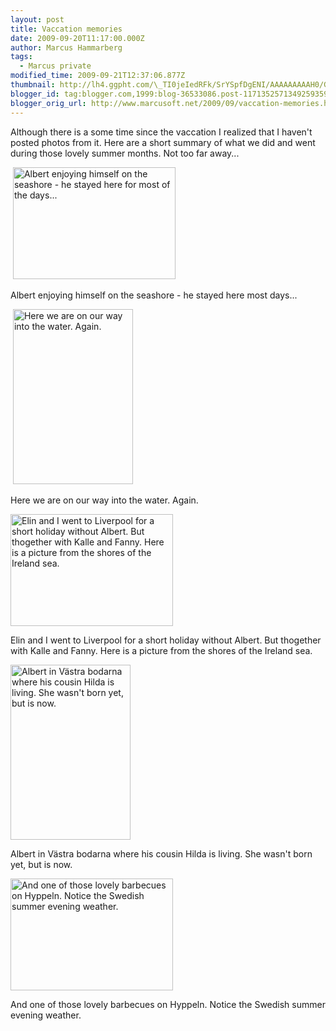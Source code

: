 ```yaml
---
layout: post
title: Vaccation memories
date: 2009-09-20T11:17:00.000Z
author: Marcus Hammarberg
tags:
  - Marcus private
modified_time: 2009-09-21T12:37:06.877Z
thumbnail: http://lh4.ggpht.com/\_TI0jeIedRFk/SrYSpfDgENI/AAAAAAAAAH0/GJZ-ZBr8lgo/s72-c/DSC_1012_thumb.jpg?imgmax=800
blogger_id: tag:blogger.com,1999:blog-36533086.post-1171352571349259359
blogger_orig_url: http://www.marcusoft.net/2009/09/vaccation-memories.html
---
```



Although there is a some time since the vaccation I realized that I
haven't posted photos from it. Here are a short summary of what we did
and went during those lovely summer months. Not too far away...

 [<img
src="http://lh4.ggpht.com/_TI0jeIedRFk/SrYSpfDgENI/AAAAAAAAAH0/GJZ-ZBr8lgo/DSC_1012_thumb.jpg?imgmax=800"
style="border-right-width: 0px; border-top-width: 0px; border-bottom-width: 0px; border-left-width: 0px"
data-border="0" width="260" height="179"
alt="Albert enjoying himself on the seashore - he stayed here for most of the days..." />](http://lh6.ggpht.com/_TI0jeIedRFk/SrYSo6mwntI/AAAAAAAAAHw/jbJ03gkS5og/s1600-h/DSC_1012%5B2%5D.jpg)

Albert enjoying himself on the seashore - he stayed here most days...

 [<img
src="http://lh5.ggpht.com/_TI0jeIedRFk/SrYStdh91GI/AAAAAAAAAH8/Q2adAJQCW78/DSC_1023_thumb%5B1%5D.jpg?imgmax=800"
style="border-right-width: 0px; border-top-width: 0px; border-bottom-width: 0px; border-left-width: 0px"
data-border="0" width="192" height="280"
alt="Here we are on our way into the water. Again." />](http://lh3.ggpht.com/_TI0jeIedRFk/SrYSsz1xOKI/AAAAAAAAAH4/XOCLyuMdo1A/s1600-h/DSC_1023%5B3%5D.jpg)

Here we are on our way into the water. Again.

[<img
src="http://lh5.ggpht.com/_TI0jeIedRFk/SrY8sC8GKcI/AAAAAAAAAIM/Elf42NT8kcs/DSC_1138_thumb.jpg?imgmax=800"
style="border-right-width: 0px; border-top-width: 0px; border-bottom-width: 0px; border-left-width: 0px"
data-border="0" width="260" height="179"
alt="Elin and I went to Liverpool for a short holiday without Albert. But thogether with Kalle and Fanny. Here is a picture from the shores of the Ireland sea." />](http://lh3.ggpht.com/_TI0jeIedRFk/SrY8rObIG_I/AAAAAAAAAII/81MJsAP1sIQ/s1600-h/DSC_1138%5B2%5D.jpg)

Elin and I went to Liverpool for a short holiday without Albert. But
thogether with Kalle and Fanny. Here is a picture from the shores of the
Ireland sea.

[<img
src="http://lh6.ggpht.com/_TI0jeIedRFk/SrY_j9x0iyI/AAAAAAAAAIc/kj61gOo2tHQ/DSC_1072_thumb%5B1%5D.jpg?imgmax=800"
style="border-right-width: 0px; border-top-width: 0px; border-bottom-width: 0px; border-left-width: 0px"
data-border="0" width="192" height="280"
alt="Albert in Västra bodarna where his cousin Hilda is living. She wasn't born yet, but is now." />](http://lh4.ggpht.com/_TI0jeIedRFk/SrY_jQMoa1I/AAAAAAAAAIY/6Ypv5b7S_ko/s1600-h/DSC_1072%5B3%5D.jpg)

Albert in Västra bodarna where his cousin Hilda is living. She wasn't
born yet, but is now.  

[<img
src="http://lh6.ggpht.com/_TI0jeIedRFk/SrY_ocj2xUI/AAAAAAAAAIk/DkJcxbPLpuQ/DSC_1420_thumb.jpg?imgmax=800"
style="border-right-width: 0px; border-top-width: 0px; border-bottom-width: 0px; border-left-width: 0px"
data-border="0" width="260" height="179"
alt="And one of those lovely barbecues on Hyppeln. Notice the Swedish summer evening weather." />](http://lh5.ggpht.com/_TI0jeIedRFk/SrY_npW0J3I/AAAAAAAAAIg/Pj_HwaMGZbg/s1600-h/DSC_1420%5B2%5D.jpg)

And one of those lovely barbecues on Hyppeln. Notice the Swedish summer
evening weather.
